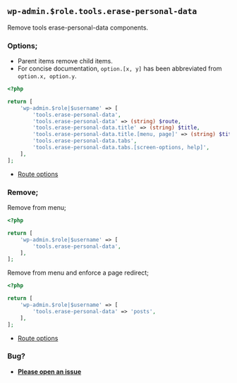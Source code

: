 ## `wp-admin.$role.tools.erase-personal-data`

Remove tools erase-personal-data components.

### Options;

- Parent items remove child items.
- For concise documentation, `option.[x, y]` has been abbreviated from `option.x, option.y`.

```php
<?php

return [
	'wp-admin.$role|$username' => [
		'tools.erase-personal-data',
		'tools.erase-personal-data' => (string) $route,
		'tools.erase-personal-data.title' => (string) $title,
		'tools.erase-personal-data.title.[menu, page]' => (string) $title,
		'tools.erase-personal-data.tabs',
		'tools.erase-personal-data.tabs.[screen-options, help]',
	],
];
```

- [Route options](../route-options.md)

### Remove;

Remove from menu;

```php
<?php

return [
	'wp-admin.$role|$username' => [
		'tools.erase-personal-data',
	],
];
```

Remove from menu and enforce a page redirect;

```php
<?php

return [
	'wp-admin.$role|$username' => [
		'tools.erase-personal-data' => 'posts',
	],
];
```

- [Route options](../route-options.md)

### Bug?

- **[Please open an issue](https://github.com/darrenjacoby/intervention/issues/new?title=[wp-admin.tools.erase-personal-data]&labels=bug&assignees=darrenjacoby)**
